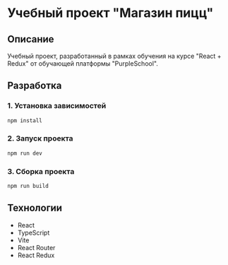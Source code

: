 # Учебный проект "Магазин пицц"

## Описание

Учебный проект, разработанный в рамках обучения на курсе "React + Redux" от обучающей платформы "PurpleSchool".

## Разработка

### 1. Установка зависимостей

```bash
npm install
```

### 2. Запуск проекта

```bash
npm run dev
```

### 3. Сборка проекта

```bash
npm run build
```

## Технологии

- React
- TypeScript
- Vite
- React Router
- React Redux
